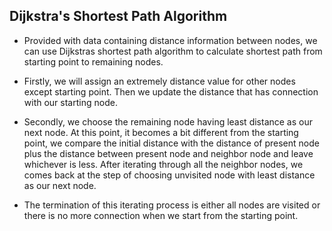 
## Dijkstra's Shortest Path Algorithm

- Provided with data containing distance information between nodes, we can use Dijkstras shortest path algorithm to calculate shortest path from starting point to remaining nodes. 

- Firstly, we will assign an extremely distance value for other nodes except starting point. Then we update the distance that has connection with our starting node. 

- Secondly, we choose the remaining node having least distance as our next node. At this point, it becomes a bit different from the starting point, we compare the initial distance with the distance of present node plus the distance between present node and neighbor node and leave whichever is less. After iterating through all the neighbor nodes, we comes back at the step of choosing unvisited node with least distance as our next node. 

- The termination of this iterating process is either all nodes are visited or there is no more connection when we start from the starting point.
